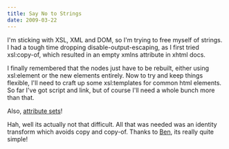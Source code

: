 ```yaml
---
title: Say No to Strings
date: 2009-03-22
---
```

I'm sticking with XSL, XML and DOM, so I'm trying to free myself of strings. I had a tough time dropping disable-output-escaping, as I first tried xsl:copy-of, which resulted in an empty xmlns attribute in xhtml docs.

I finally remembered that the nodes just have to be rebuilt, either using xsl:element or the new elements entirely. Now to try and keep things flexible, I'll need to craft up some xsl:templates for common html elements. So far I've got script and link, but of course I'll need a whole bunch more than that.

Also, <a href="http://www.xml.com/pub/a/2000/08/02/xslt/index.html">attribute sets</a>!

Hah, well its actually not that difficult. All that was needed was an identity transform which avoids copy and copy-of. Thanks to <a href="http://www.edginet.org/">Ben</a>, its really quite simple!

<pre class="xml"><xsl:template match="node()"><xsl:element name="{name()}"><xsl:apply-templates select="@*|node()"/></xsl:element></xsl:template><xsl:template match="@*|text()|comment()|processing-instruction()"><xsl:copy/></xsl:template></pre>


